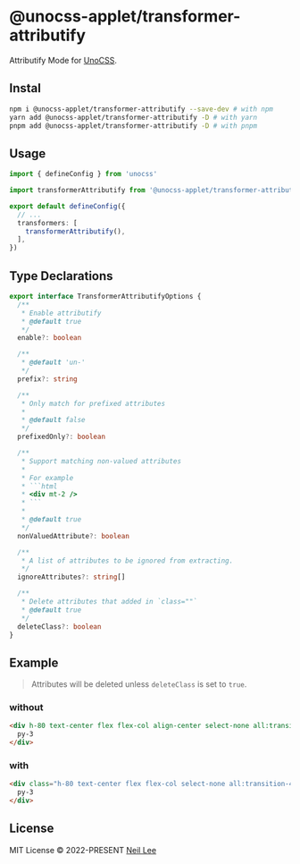 # @unocss-applet/transformer-attributify

Attributify Mode for [UnoCSS](https://github.com/unocss/unocss).

## Instal

```bash
npm i @unocss-applet/transformer-attributify --save-dev # with npm
yarn add @unocss-applet/transformer-attributify -D # with yarn
pnpm add @unocss-applet/transformer-attributify -D # with pnpm
```

## Usage

```ts
import { defineConfig } from 'unocss'

import transformerAttributify from '@unocss-applet/transformer-attributify'

export default defineConfig({
  // ...
  transformers: [
    transformerAttributify(),
  ],
})
```

## Type Declarations

```ts
export interface TransformerAttributifyOptions {
  /**
   * Enable attributify
   * @default true
   */
  enable?: boolean

  /**
   * @default 'un-'
   */
  prefix?: string

  /**
   * Only match for prefixed attributes
   *
   * @default false
   */
  prefixedOnly?: boolean

  /**
   * Support matching non-valued attributes
   *
   * For example
   * ```html
   * <div mt-2 />
   * ```
   *
   * @default true
   */
  nonValuedAttribute?: boolean

  /**
   * A list of attributes to be ignored from extracting.
   */
  ignoreAttributes?: string[]

  /**
   * Delete attributes that added in `class=""`
   * @default true
   */
  deleteClass?: boolean
}
```

## Example

> Attributes will be deleted unless `deleteClass` is set to `true`.

### without

```html
<div h-80 text-center flex flex-col align-center select-none all:transition-400>
  py-3
</div>
```

</td><td width="500px" valign="top">

### with

```html
<div class="h-80 text-center flex flex-col select-none all:transition-400">
  py-3
</div>
```

## License

MIT License &copy; 2022-PRESENT [Neil Lee](https://github.com/zguolee)
